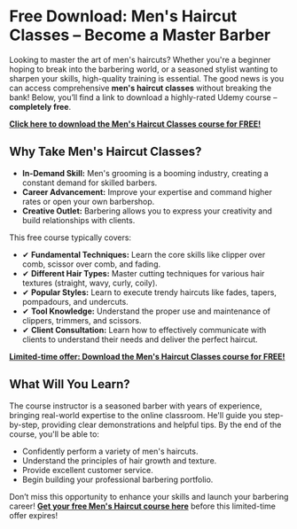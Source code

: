 # Free Download: Men's Haircut Classes – Become a Master Barber

Looking to master the art of men's haircuts? Whether you're a beginner hoping to break into the barbering world, or a seasoned stylist wanting to sharpen your skills, high-quality training is essential. The good news is you can access comprehensive **men's haircut classes** without breaking the bank! Below, you’ll find a link to download a highly-rated Udemy course – **completely free**.

[**Click here to download the Men's Haircut Classes course for FREE!**](https://udemywork.com/mens-haircut-classes)

## Why Take Men's Haircut Classes?

*   **In-Demand Skill:** Men's grooming is a booming industry, creating a constant demand for skilled barbers.
*   **Career Advancement:** Improve your expertise and command higher rates or open your own barbershop.
*   **Creative Outlet:** Barbering allows you to express your creativity and build relationships with clients.

This free course typically covers:

*   ✔ **Fundamental Techniques:** Learn the core skills like clipper over comb, scissor over comb, and fading.
*   ✔ **Different Hair Types:** Master cutting techniques for various hair textures (straight, wavy, curly, coily).
*   ✔ **Popular Styles:** Learn to execute trendy haircuts like fades, tapers, pompadours, and undercuts.
*   ✔ **Tool Knowledge:** Understand the proper use and maintenance of clippers, trimmers, and scissors.
*   ✔ **Client Consultation:** Learn how to effectively communicate with clients to understand their needs and deliver the perfect haircut.

[**Limited-time offer: Download the Men's Haircut Classes course for FREE!**](https://udemywork.com/mens-haircut-classes)

## What Will You Learn?

The course instructor is a seasoned barber with years of experience, bringing real-world expertise to the online classroom. He'll guide you step-by-step, providing clear demonstrations and helpful tips. By the end of the course, you'll be able to:

*   Confidently perform a variety of men's haircuts.
*   Understand the principles of hair growth and texture.
*   Provide excellent customer service.
*   Begin building your professional barbering portfolio.

Don’t miss this opportunity to enhance your skills and launch your barbering career! **[Get your free Men's Haircut course here](https://udemywork.com/mens-haircut-classes)** before this limited-time offer expires!
